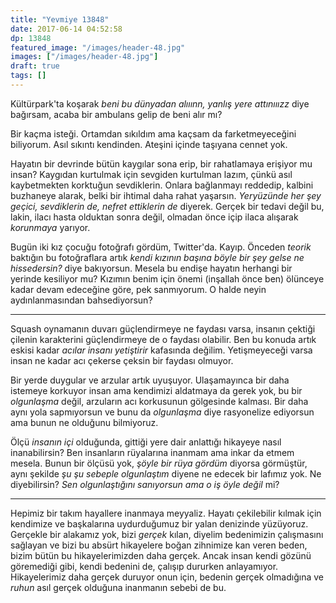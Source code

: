 ```yaml
---
title: "Yevmiye 13848"
date: 2017-06-14 04:52:58
dp: 13848
featured_image: "/images/header-48.jpg"
images: ["/images/header-48.jpg"]
draft: true
tags: []
---
```



Kültürpark'ta koşarak *beni bu dünyadan alııınn, yanlış yere attınııızz* diye
bağırsam, acaba bir ambulans gelip de beni alır mı?

Bir kaçma isteği. Ortamdan sıkıldım ama kaçsam da farketmeyeceğini biliyorum.
Asıl sıkıntı kendinden. Ateşini içinde taşıyana cennet yok. 

Hayatın bir devrinde bütün kaygılar sona erip, bir rahatlamaya erişiyor mu
insan? Kaygıdan kurtulmak için sevgiden kurtulman lazım, çünkü asıl kaybetmekten
korktuğun sevdiklerin. Onlara bağlanmayı reddedip, kalbini buzhaneye alarak,
belki bir ihtimal daha rahat yaşarsın. *Yeryüzünde her şey geçici, sevdiklerin
de, nefret ettiklerin de* diyerek. Gerçek bir tedavi değil bu, lakin, ilacı
hasta olduktan sonra değil, olmadan önce içip ilaca alışarak *korunmaya*
yarıyor.

Bugün iki kız çocuğu fotoğrafı gördüm, Twitter'da. Kayıp. Önceden *teorik*
baktığın bu fotoğraflara artık *kendi kızının başına böyle bir şey gelse ne
hissedersin?* diye bakıyorsun. Mesela bu endişe hayatın herhangi bir yerinde
kesiliyor mu? Kızımın benim için önemi (inşallah önce ben) ölünceye kadar devam
edeceğine göre, pek sanmıyorum. O halde neyin aydınlanmasından bahsediyorsun?

-------

Squash oynamanın duvarı güçlendirmeye ne faydası varsa, insanın çektiği çilenin
karakterini güçlendirmeye de o faydası olabilir. Ben bu konuda artık eskisi
kadar *acılar insanı yetiştirir* kafasında değilim. Yetişmeyeceği varsa insan ne
kadar acı çekerse çeksin bir faydası olmuyor. 

Bir yerde duygular ve arzular artık uyuşuyor. Ulaşamayınca bir daha istemeye
korkuyor insan ama kendimizi aldatmaya da gerek yok, bu bir *olgunlaşma* değil,
arzuların acı korkusunun gölgesinde kalması. Bir daha aynı yola sapmıyorsun ve
bunu da *olgunlaşma* diye rasyonelize ediyorsun ama bunun ne olduğunu bilmiyoruz. 

Ölçü *insanın içi* olduğunda, gittiği yere dair anlattığı hikayeye nasıl
inanabilirsin? Ben insanların rüyalarına inanmam ama inkar da etmem mesela.
Bunun bir ölçüsü yok, *şöyle bir rüya gördüm* diyorsa görmüştür, aynı şekilde
*şu şu sebeple olgunlaştım* diyene ne edecek bir lafımız yok. Ne diyebilirsin?
*Sen olgunlaştığını sanıyorsun ama o iş öyle değil* mi? 

-------

Hepimiz bir takım hayallere inanmaya meyyaliz. Hayatı çekilebilir kılmak için
kendimize ve başkalarına uydurduğumuz bir yalan denizinde yüzüyoruz. Gerçekle
bir alakamız yok, bizi *gerçek* kılan, diyelim bedenimizin çalışmasını sağlayan
ve bizi bu absürt hikayelere boğan zihnimize kan veren beden, bizim bütün bu
hikayelerimizden daha gerçek. Ancak insan kendi gözünü göremediği gibi, kendi
bedenini de, çalışıp dururken anlayamıyor. Hikayelerimiz daha gerçek duruyor
onun için, bedenin gerçek olmadığına ve *ruhun* asıl gerçek olduğuna inanmanın
sebebi de bu.


